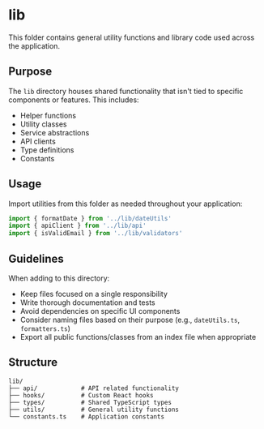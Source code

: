# lib

This folder contains general utility functions and library code used across the application.

## Purpose

The `lib` directory houses shared functionality that isn't tied to specific components or features. This includes:

- Helper functions
- Utility classes
- Service abstractions
- API clients
- Type definitions
- Constants

## Usage

Import utilities from this folder as needed throughout your application:

```typescript
import { formatDate } from '../lib/dateUtils'
import { apiClient } from '../lib/api'
import { isValidEmail } from '../lib/validators'
```

## Guidelines

When adding to this directory:

- Keep files focused on a single responsibility
- Write thorough documentation and tests
- Avoid dependencies on specific UI components
- Consider naming files based on their purpose (e.g., `dateUtils.ts`, `formatters.ts`)
- Export all public functions/classes from an index file when appropriate

## Structure

```
lib/
├── api/            # API related functionality
├── hooks/          # Custom React hooks
├── types/          # Shared TypeScript types
├── utils/          # General utility functions
└── constants.ts    # Application constants
```
